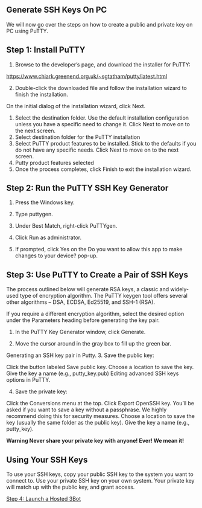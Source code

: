 ## Generate SSH Keys On PC
We will now go over the steps on how to create a public and private key on PC using PuTTY.

## Step 1: Install PuTTY
1. Browse to the developer’s page, and download the installer for PuTTY:

https://www.chiark.greenend.org.uk/~sgtatham/putty/latest.html

2. Double-click the downloaded file and follow the installation wizard to finish the installation.

On the initial dialog of the installation wizard, click Next.

1. Select the destination folder. Use the default installation configuration unless you have a specific need to change it. Click Next to move on to the next screen.
2. Select destination folder for the PuTTY installation
3. Select PuTTY product features to be installed. Stick to the defaults if you do not have any specific needs. Click Next to move on to the next screen.
4. Putty product features selected
5. Once the process completes, click Finish to exit the installation wizard.

## Step 2: Run the PuTTY SSH Key Generator
1. Press the Windows key.

2. Type puttygen.

3. Under Best Match, right-click PuTTYgen.

4. Click Run as administrator.

5. If prompted, click Yes on the Do you want to allow this app to make changes to your device? pop-up.

## Step 3: Use PuTTY to Create a Pair of SSH Keys
The process outlined below will generate RSA keys, a classic and widely-used type of encryption algorithm. The PuTTY keygen tool offers several other algorithms – DSA, ECDSA, Ed25519, and SSH-1 (RSA).

If you require a different encryption algorithm, select the desired option under the Parameters heading before generating the key pair.

1. In the PuTTY Key Generator window, click Generate.

2. Move the cursor around in the gray box to fill up the green bar.

Generating an SSH key pair in Putty.
3. Save the public key:

Click the button labeled Save public key.
Choose a location to save the key.
Give the key a name (e.g., putty_key.pub)
Editing advanced SSH keys options in PuTTY.

4. Save the private key:

Click the Conversions menu at the top.
Click Export OpenSSH key.
You’ll be asked if you want to save a key without a passphrase. We highly recommend doing this for security measures.
Choose a location to save the key (usually the same folder as the public key).
Give the key a name (e.g., putty_key).

**Warning Never share your private key with anyone! Ever! We mean it!**

## Using Your SSH Keys
To use your SSH keys, copy your public SSH key to the system you want to connect to. Use your private SSH key on your own system. Your private key will match up with the public key, and grant access.

[Step 4: Launch a Hosted 3Bot](getting_a_hosted_3bot.md)